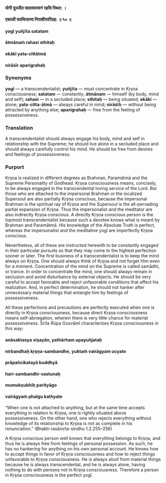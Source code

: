 #### योगी युञ्जीत सततमात्मानं रहसि स्थित: ।
#### एकाकी यतचित्तात्मा निराशीरपरिग्रह: ॥ १० ॥

#### yogī yuñjīta satatam
#### ātmānaṁ rahasi sthitaḥ
#### ekākī yata-cittātmā
#### nirāśīr aparigrahaḥ

### Synonyms

**yogī** — a transcendentalist; **yuñjīta** — must concentrate in Kṛṣṇa consciousness; **satatam** — constantly; **ātmānam** — himself (by body, mind and self); **rahasi** — in a secluded place; **sthitaḥ** — being situated; **ekākī** — alone; **yata**-**citta**-**ātmā** — always careful in mind; **nirāśīḥ** — without being attracted by anything else; **aparigrahaḥ** — free from the feeling of possessiveness.

### Translation

A transcendentalist should always engage his body, mind and self in relationship with the Supreme; he should live alone in a secluded place and should always carefully control his mind. He should be free from desires and feelings of possessiveness.

### Purport

Kṛṣṇa is realized in different degrees as Brahman, Paramātmā and the Supreme Personality of Godhead. Kṛṣṇa consciousness means, concisely, to be always engaged in the transcendental loving service of the Lord. But those who are attached to the impersonal Brahman or the localized Supersoul are also partially Kṛṣṇa conscious, because the impersonal Brahman is the spiritual ray of Kṛṣṇa and the Supersoul is the all-pervading partial expansion of Kṛṣṇa. Thus the impersonalist and the meditator are also indirectly Kṛṣṇa conscious. A directly Kṛṣṇa conscious person is the topmost transcendentalist because such a devotee knows what is meant by Brahman and Paramātmā. His knowledge of the Absolute Truth is perfect, whereas the impersonalist and the meditative yogī are imperfectly Kṛṣṇa conscious.

Nevertheless, all of these are instructed herewith to be constantly engaged in their particular pursuits so that they may come to the highest perfection sooner or later. The first business of a transcendentalist is to keep the mind always on Kṛṣṇa. One should always think of Kṛṣṇa and not forget Him even for a moment. Concentration of the mind on the Supreme is called samādhi, or trance. In order to concentrate the mind, one should always remain in seclusion and avoid disturbance by external objects. He should be very careful to accept favorable and reject unfavorable conditions that affect his realization. And, in perfect determination, he should not hanker after unnecessary material things that entangle him by feelings of possessiveness.

All these perfections and precautions are perfectly executed when one is directly in Kṛṣṇa consciousness, because direct Kṛṣṇa consciousness means self-abnegation, wherein there is very little chance for material possessiveness. Śrīla Rūpa Gosvāmī characterizes Kṛṣṇa consciousness in this way:

#### anāsaktasya viṣayān, yathārham upayuñjataḥ
#### nirbandhaḥ kṛṣṇa-sambandhe, yuktaṁ vairāgyam ucyate

#### prāpañcikatayā buddhyā
#### hari-sambandhi-vastunaḥ
#### mumukṣubhiḥ parityāgo
#### vairāgyaṁ phalgu kathyate

“When one is not attached to anything, but at the same time accepts everything in relation to Kṛṣṇa, one is rightly situated above possessiveness. On the other hand, one who rejects everything without knowledge of its relationship to Kṛṣṇa is not as complete in his renunciation.” (Bhakti-rasāmṛta-sindhu 1.2.255–256)

A Kṛṣṇa conscious person well knows that everything belongs to Kṛṣṇa, and thus he is always free from feelings of personal possession. As such, he has no hankering for anything on his own personal account. He knows how to accept things in favor of Kṛṣṇa consciousness and how to reject things unfavorable to Kṛṣṇa consciousness. He is always aloof from material things because he is always transcendental, and he is always alone, having nothing to do with persons not in Kṛṣṇa consciousness. Therefore a person in Kṛṣṇa consciousness is the perfect yogī.